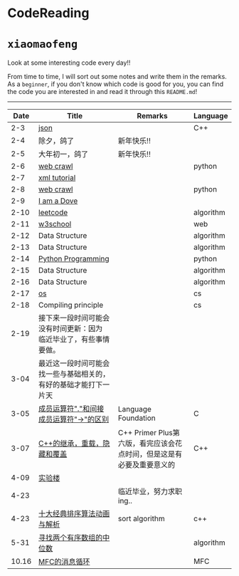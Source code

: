 # CodeReading

`xiaomaofeng`
===========================

Look at some interesting code every day!!

From time to time, I will sort out some notes and write them in the remarks. As a `beginner`, if you don't know which code is good for you, you can find the code you are interested in and read it through this `README.md`! 

****

| Date | Title | Remarks |Language |
| -  | - | - | - |
|2-3 |[json](https://github.com/nlohmann/json#json-as-first-class-data-type "JSON for Mordenn C++")| |C++|
|2-4 |除夕，鸽了|新年快乐!!| |
|2-5 |大年初一，鸽了|新年快乐!!| |
|2-6 |[web crawl](https://github.com/aosabook/500lines/tree/master/crawler)| |python|
|2-7 |[xml tutorial](http://www.runoob.com/xml/xml-tutorial.html)|
|2-8 |[web crawl](http://www.aosabook.org/en/500L/a-web-crawler-with-asyncio-coroutines.html)| |python|
|2-9 |[I am a Dove](https://cn.bing.com/images/search?view=detailV2&ccid=pRm9SOVN&id=7094AA422351C2B9BB4320C16CDD73DF57D1EBD8&thid=OIP.pRm9SOVN1vUeeHqXFjn_zwHaJC&mediaurl=http%3a%2f%2fwww.fuhaodq.com%2fd%2ffile%2fweixinbq%2f2017-04-07%2f713803a8957d87b238b513c76c40592c.jpg&exph=250&expw=205&q=%E9%B8%BD%E5%AD%90+%E8%A1%A8%E6%83%85%E5%8C%85&simid=608015562141076925&selectedIndex=0&ajaxhist=0) | | |
|2-10 |[leetcode](https://leetcode-cn.com)| |algorithm|
|2-11 |[w3school](http://www.w3school.com.cn/)| |web|
|2-12 |Data Structure| |algorithm|
|2-13 |Data Structure| |algorithm|
|2-14 |[Python Programming](https://www.icourse163.org/learn/BIT-268001?tid=1003243006#/learn/announce)| |python|
|2-15 |Data Structure| |algorithm|
|2-16 |Data Structure| |algorithm|
|2-17 |[os](https://www.icourse163.org/course/NJU-1001571004)| |cs|
|2-18 |Compiling principle| |cs|
|2-19 |接下来一段时间可能会没有时间更新：因为 临近毕业了，有些事情要做。|
|3-04 |最近这一段时间可能会找一些与基础相关的，有好的基础才能打下一片天|
|3-05 |[成员运算符"."和间接成员运算符"->"的区别](https://blog.csdn.net/qq_37018328/article/details/77816950)|Language Foundation|C|、
|3-07 |[C++的继承，重载，隐藏和覆盖](https://www.jianshu.com/p/97d8dbded0fb)|C++ Primer Plus第六版，看完应该会花点时间，但是这是有必要及重要意义的|C++|
|4-09 |[实验楼](https://www.shiyanlou.com/)| | |
|4-23 | |临近毕业，努力求职ing..|
|4-23 |[十大经典排序算法动画与解析](https://mp.weixin.qq.com/s/vn3KiV-ez79FmbZ36SX9lg)|sort algorithm|c++|
|5-31 |[寻找两个有序数组的中位数](https://leetcode-cn.com/problems/median-of-two-sorted-arrays/)| |algorithm|
|10.16|[MFC的消息循环](http://blog.sina.com.cn/s/blog_a2aa00d70101im9b.html)| |MFC|
